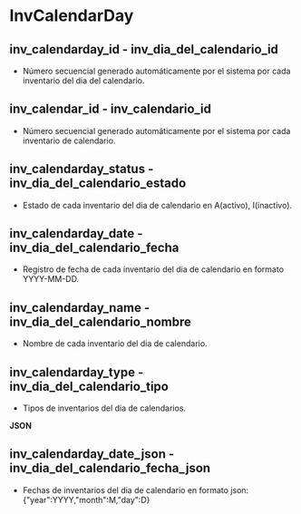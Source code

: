 # InvCalendarDay

## inv_calendarday_id - inv_dia_del_calendario_id
* Número secuencial generado automáticamente por el sistema por cada inventario del dia del calendario. 

## inv_calendar_id - inv_calendario_id
* Número secuencial generado automáticamente por el sistema por cada inventario de calendario. 

## inv_calendarday_status - inv_dia_del_calendario_estado
* Estado de cada inventario del dia de calendario en A(activo), I(inactivo).

## inv_calendarday_date - inv_dia_del_calendario_fecha
* Registro de fecha de cada inventario del dia de calendario en formato YYYY-MM-DD.

## inv_calendarday_name - inv_dia_del_calendario_nombre
* Nombre de cada inventario del dia de calendario.

## inv_calendarday_type - inv_dia_del_calendario_tipo
* Tipos de inventarios del dia de calendarios.


__JSON__

## inv_calendarday_date_json - inv_dia_del_calendario_fecha_json
* Fechas de inventarios del dia de calendario en formato json: {"year":YYYY,"month":M,"day":D}
